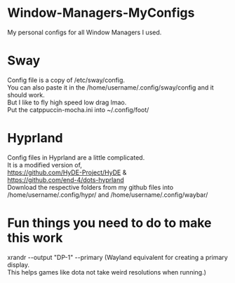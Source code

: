 # Window-Managers-MyConfigs
My personal configs for all Window Managers I used.

# Sway
Config file is a copy of /etc/sway/config.  
You can also paste it in the /home/username/.config/sway/config and it should work.  
But I like to fly high speed low drag lmao.  
Put the catppuccin-mocha.ini into ~/.config/foot/

# Hyprland
Config files in Hyprland are a little complicated.  
It is a modified version of,  
<url>https://github.com/HyDE-Project/HyDE</url> &  
<url>https://github.com/end-4/dots-hyprland</url>  
Download the respective folders from my github files into /home/username/.config/hypr/ and /home/username/.config/waybar/

# Fun things you need to do to make this work

xrandr --output "DP-1" --primary (Wayland equivalent for creating a primary display.  
This helps games like dota not take weird resolutions when running.)
